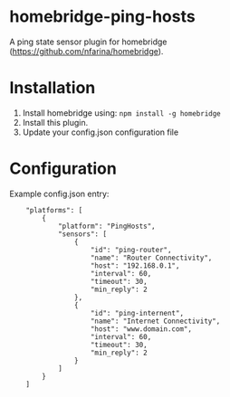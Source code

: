 # homebridge-ping-hosts
A ping state sensor plugin for homebridge (https://github.com/nfarina/homebridge).

# Installation
1. Install homebridge using: `npm install -g homebridge`
2. Install this plugin.
3. Update your config.json configuration file

# Configuration
Example config.json entry:
```
    "platforms": [
		{
			"platform": "PingHosts",
			"sensors": [
				{
					"id": "ping-router",
					"name": "Router Connectivity",
					"host": "192.168.0.1",
					"interval": 60,
					"timeout": 30,
                    "min_reply": 2
				},
				{
					"id": "ping-internent",
					"name": "Internet Connectivity",
					"host": "www.domain.com",
					"interval": 60,
					"timeout": 30,
                    "min_reply": 2
				}
			]
		}
	]
```